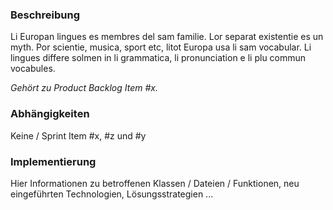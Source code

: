 ### Beschreibung
Li Europan lingues es membres del sam familie. Lor separat existentie es un myth. 
Por scientie, musica, sport etc, litot Europa usa li sam vocabular. 
Li lingues differe solmen in li grammatica, 
li pronunciation e li plu commun vocabules.

_Gehört zu Product Backlog Item #x._

### Abhängigkeiten
Keine / Sprint Item #x, #z und #y

### Implementierung
Hier Informationen zu betroffenen Klassen / Dateien / Funktionen, 
neu eingeführten Technologien, Lösungsstrategien ...
